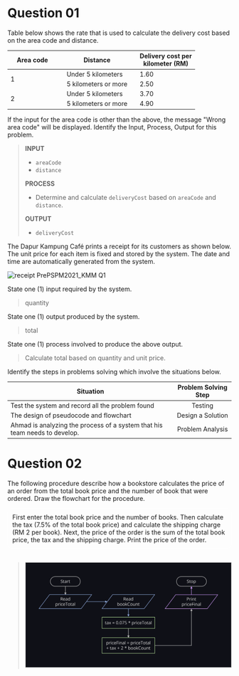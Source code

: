 # **Question 01**

Table below shows the rate that is used to calculate the delivery cost based on the area code and distance.

<table>
    <thead>
        <th style="text-align: center">&emsp;Area code&emsp;</th>
        <th style="text-align: center">Distance</th>
        <th style="text-align: center">Delivery cost per<br>kilometer (RM)</th>
    </thead>
    <tbody>
        <tr>
            <td rowspan = 2>1</td>
            <td>&emsp;Under 5 kilometers&emsp;</td>
            <td>1.60</td>
        </tr>
        <tr>
            <td>&emsp;5 kilometers or more&emsp;</td>
            <td>2.50</td>
        </tr>
        <tr>
            <td rowspan = 2>2</td>
            <td>&emsp;Under 5 kilometers&emsp;</td>
            <td>3.70</td>
        </tr>
        <tr>
            <td>&emsp;5 kilometers or more&emsp;</td>
            <td>4.90</td>
        </tr>
    </tbody>
</table>

If the input for the area code is other than the above, the message "Wrong area code" will be displayed. Identify the Input, Process, Output for this problem.

> **INPUT**
> 
> * `areaCode`
> * `distance`
> 
> **PROCESS**
> 
> * Determine and calculate `deliveryCost` based on `areaCode` and `distance`.
> 
> **OUTPUT**
> 
> * `deliveryCost`

The Dapur Kampung Café prints a receipt for its customers as shown below. The unit price for each item is fixed and stored by the system. The date and time are automatically generated from the system.

![receipt PrePSPM2021_KMM Q1](https://media.discordapp.net/attachments/975199225036034088/975199236348067850/unknown.png)

State one (1) input required by the system.

> quantity

State one (1) output produced by the system.

> total

State one (1) process involved to produce the above output.

> Calculate total based on quantity and unit price.

Identify the steps in problems solving which involve the situations below.

| Situation | Problem Solving Step |
| --- | :---: |
| Test the system and record all the problem found | Testing |
| The design of pseudocode and flowchart | Design a Solution |
| Ahmad is analyzing the process of a system that his team needs to develop. | Problem Analysis |

# **Question 02**

The following procedure describe how a bookstore calculates the price of an order from the total book price and the number of book that were ordered. Draw the flowchart for the procedure.

<div style = "border: 1px solid white; padding: 10px; border-radius: 10px">
    First enter the total book price and the number of books. Then calculate the tax (7.5% of the total book price) and calculate the shipping charge (RM 2 per book). Next, the price of the order is the sum of the total book price, the tax and the shipping charge. Print the price of the order.
</div>
<br>

> ![2021kmm - Q2](https://github.com/LimJY03/JavaMatriculation/blob/main/Past%20Year%20Theory%20Questions/Resources/Images/2021kmm%20-%20Q2.png?raw=true)

